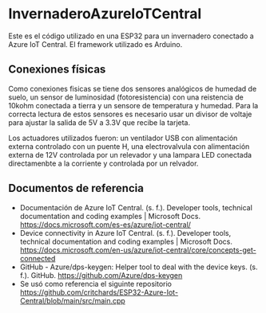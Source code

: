 # InvernaderoAzureIoTCentral
Este es el código utilizado en una ESP32 para un invernadero conectado a Azure IoT Central. El framework utilizado es Arduino.

## Conexiones físicas
Como conexiones fisicas se tiene dos sensores analógicos de humedad de suelo, un sensor de luminosidad (fotoresistencia) con una reistencia de 10kohm conectada a tierra y un sensore de temperatura y humedad. Para la correcta lectura de estos sensores es necesario usar un divisor de voltaje para ajustar la salida de 5V a 3.3V que recibe la tarjeta.

Los actuadores utilizados fueron: un ventilador USB con alimentación externa controlado con un puente H, una electrovalvula con alimentación externa de 12V controlada por un relevador y una lampara LED conectada directamenbte a la corriente y controlada por un relvador. 

## Documentos de referencia
- Documentación de Azure IoT Central. (s. f.). Developer tools, technical documentation and coding 
examples | Microsoft Docs. https://docs.microsoft.com/es-es/azure/iot-central/
- Device connectivity in Azure IoT Central. (s. f.). Developer tools, technical documentation and coding 
examples | Microsoft Docs. https://docs.microsoft.com/en-us/azure/iot-central/core/concepts-get-connected
- GitHub - Azure/dps-keygen: Helper tool to deal with the device keys. (s. f.). GitHub. 
https://github.com/Azure/dps-keygen
- Se usó como referencia el siguinte repositorio https://github.com/critchards/ESP32-Azure-Iot-Central/blob/main/src/main.cpp

